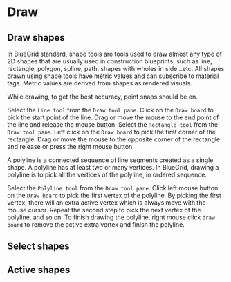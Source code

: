 # Draw

## Draw shapes
<p>
In BlueGrid standard, shape tools are tools used to draw almost any type of 2D shapes that are usually used in construction blueprints, such as line, rectangle, polygon, spline, path, shapes with wholes in side...etc. All shapes drawn using shape tools have metric values and can subscribe to material tags. Metric values are derived from shapes as rendered visuals. 
</p>
<tip>
<p>
While drawing, to get the best accuracy, point snaps should be on.
</p>
</tip>
<procedure title="Line tool" id="line-tool">
    <step>
        Select the <code>Line tool</code> from the <code>Draw tool pane</code>.
    </step>
    <step>
        Click on the <code>Draw board</code> to pick the start point of the line.
    </step>
    <step>
        Drag or move the mouse to the end point of the line and release the mouse button.
    </step>
</procedure>
<procedure title="Rectangle tool" id="rectangle-tool">
<step>
Select the <code>Rectangle tool</code> from the <code>Draw tool pane</code>.
</step>
<step>
Left click on the <code>Draw board</code> to pick the first corner of the rectangle.
</step>
<step>
Drag or move the mouse to the opposite corner of the rectangle and release or press the right mouse button.
</step>
</procedure>
<procedure title="Polyline tool" id="polyline-tool">
<p>
A polyline is a connected sequence of line segments created as a single shape. A polyline has at least two or many vertices. In BlueGrid, drawing a polyline is to pick all the vertices of the polyline, in ordered sequence.
</p>
<step>
Select the <code>Polyline tool</code> from the <code>Draw tool pane</code>.
</step>
<step>
Click left mouse button on the <code>Draw board</code> to pick the first vertex of the polyline. By picking the first vertex, there will an extra active vertex which is always move with the mouse cursor.
</step>
<step>
Repeat the second step to pick the next vertex of the polyline, and so on.
</step>
<step>
To finish drawing the polyline, right mouse click <code>draw board</code> to remove the active extra vertex and finish the polyline.
</step>
</procedure>

## Select shapes

## Active shapes